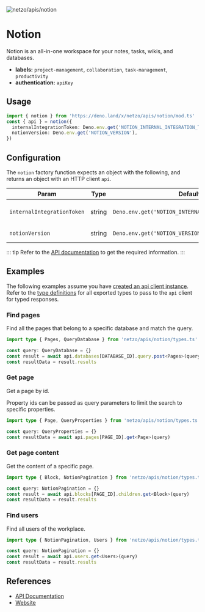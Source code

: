 <img src="https://raw.githubusercontent.com/netzo/netzo/main/assets/apis/notion.svg" alt="netzo/apis/notion" class="mb-5 w-75px">

# Notion

Notion is an all-in-one workspace for your notes, tasks, wikis, and databases.

- **labels:** `project-management`, `collaboration`, `task-management`, `productivity`
- **authentication:** `apiKey`

## Usage

```ts
import { notion } from 'https://deno.land/x/netzo/apis/notion/mod.ts'
const { api } = notion({
  internalIntegrationToken: Deno.env.get('NOTION_INTERNAL_INTEGRATION_TOKEN'),
  notionVersion: Deno.env.get('NOTION_VERSION'),
})
```

## Configuration

The `notion` factory function expects an object with the following, and returns an object with an HTTP client `api`.

| Param                      | Type   | Default                                             | Description                           |
|----------------------------|--------|-----------------------------------------------------|---------------------------------------|
| `internalIntegrationToken` | string | `Deno.env.get('NOTION_INTERNAL_INTEGRATION_TOKEN')` | the API key to use for authentication |
| `notionVersion`            | string | `Deno.env.get('NOTION_VERSION')`                    | Notion version                        |


::: tip Refer to the [API documentation](https://developers.notion.com/reference/intro) to get the required information.
:::

## Examples

The following examples assume you have [created an api client instance](#usage). Refer to the [type definitions](https://deno.land/x/netzo/apis/notion/types.ts) for all exported types to pass to the `api` client for typed responses.

### Find pages

Find all the pages that belong to a specific database and match the query.

```ts
import type { Pages, QueryDatabase } from 'netzo/apis/notion/types.ts'

const query: QueryDatabase = {}
const result = await api.databases[DATABASE_ID].query.post<Pages>(query)
const resultData = result.results
```

### Get page

Get a page by id.

Property ids can be passed as query parameters to limit the search to specific properties.

```ts
import type { Page, QueryProperties } from 'netzo/apis/notion/types.ts'

const query: QueryProperties = {}
const resultData = await api.pages[PAGE_ID].get<Page>(query)
```

### Get page content

Get the content of a specific page.

```ts
import type { Block, NotionPagination } from 'netzo/apis/notion/types.ts'

const query: NotionPagination = {}
const result = await api.blocks[PAGE_ID].children.get<Block>(query)
const resultData = result.results
```

### Find users

Find all users of the workplace.

```ts
import type { NotionPagination, Users } from 'netzo/apis/notion/types.ts'

const query: NotionPagination = {}
const result = await api.users.get<Users>(query)
const resultData = result.results
```

## References

- [API Documentation](https://developers.notion.com/reference/intro)
- [Website](https://www.notion.so/)

